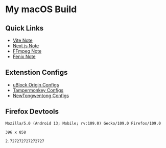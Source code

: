 # My macOS Build

## Quick Links

- [Vite Note](NOTE_VITEJS.md)
- [Next.js Note](NOTE_NEXTJS.md)
- [FFmpeg Note](NOTE_FFMPEG.md)
- [Fenix Note](NOTE_FENIX.md)

## Extenstion Configs

- [uBlock Origin Configs](https://raw.githubusercontent.com/Florencea/my-macos-build/main/configs/ublock-advanced.txt)
- [Tampermonkey Configs](https://github.com/Florencea/my-macos-build/raw/main/configs/tampermonkey-backup.zip)
- [NewTongwentong Configs](https://github.com/Florencea/my-macos-build/raw/main/configs/tongwentang-pref.json)

## Firefox Devtools

```text
Mozilla/5.0 (Android 13; Mobile; rv:109.0) Gecko/109.0 Firefox/109.0
```

```text
396 x 858
```

```text
2.727272727272727
```
